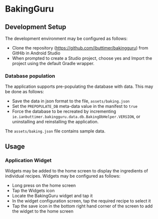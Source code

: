 # BakingGuru #

## Development Setup ##
The development environment may be configured as follows:
* Clone the repository (https://github.com/ibuttimer/bakingguru) from GitHib in Android Studio
* When prompted to create a Studio project, choose yes and Import the project using the default Gradle wrapper.

### Database population ###
The application supports pre-populating the database with data. This may be done as follows:
* Save the data in json format to the file, <code>assets/baking.json</code>
* Set the <code>PREPOPULATE_DB</code> meta-data value in the manifest to <code>true</code>
* Force the database to be recreated by incrementing <code>ie.ianbuttimer.bakingguru.data.db.BakingDbHelper.VERSION</code>, or uninstalling and reinstalling the application.

The <code>assets/baking.json</code> file contains sample data.

## Usage ##
### Application Widget ###
Widgets may be added to the home screen to display the ingredients of individual recipes. Widgets may be configured as follows:
* Long press on the home screen
* Tap the Widgets icon
* Locate the BakingGuru widget and tap it
* In the widget configuration screen, tap the required recipe to select it
* Tap the save icon in the bottom right hand corner of the screen to add the widget to the home screen





